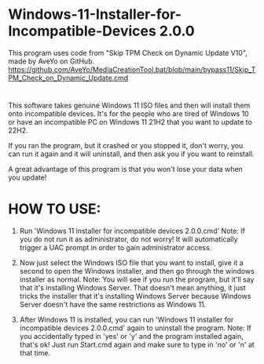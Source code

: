 # Windows-11-Installer-for-Incompatible-Devices 2.0.0
This program uses code from "Skip TPM Check on Dynamic Update V10", made by AveYo on GitHub.
https://github.com/AveYo/MediaCreationTool.bat/blob/main/bypass11/Skip_TPM_Check_on_Dynamic_Update.cmd
#
This software takes genuine Windows 11 ISO files and then will install them onto incompatible devices.
It's for the people who are tired of Windows 10 or have an incompatible PC on Windows 11 21H2 that you want to update to 22H2.

If you ran the program, but it crashed or you stopped it, don't worry, you can run it again and it will uninstall, and then ask you if you want to reinstall.

A great advantage of this program is that you won't lose your data when you update!
#

# HOW TO USE:

1. Run 'Windows 11 installer for incompatible devices 2.0.0.cmd'
    Note: If you do not run it as administrator, do not worry! It will automatically trigger a UAC prompt in order to gain administrator access.

3. Now just select the Windows ISO file that you want to install, give it a second to open the Windows installer, and then go through the windows installer as normal.
    Note: You will see if you run the program, but it'll say that it's installing Windows Server.
    That doesn't mean anything, it just tricks the installer that it's installing Windows Server because Windows Server doesn't have the same restrictions as Windows 11.

4. After Windows 11 is installed, you can run 'Windows 11 installer for incompatible devices 2.0.0.cmd' again to uninstall the program.
    Note: If you accidentally typed in 'yes' or 'y' and the program installed again, that's ok!
    Just run Start.cmd again and make sure to type in 'no' or 'n' at that time.

